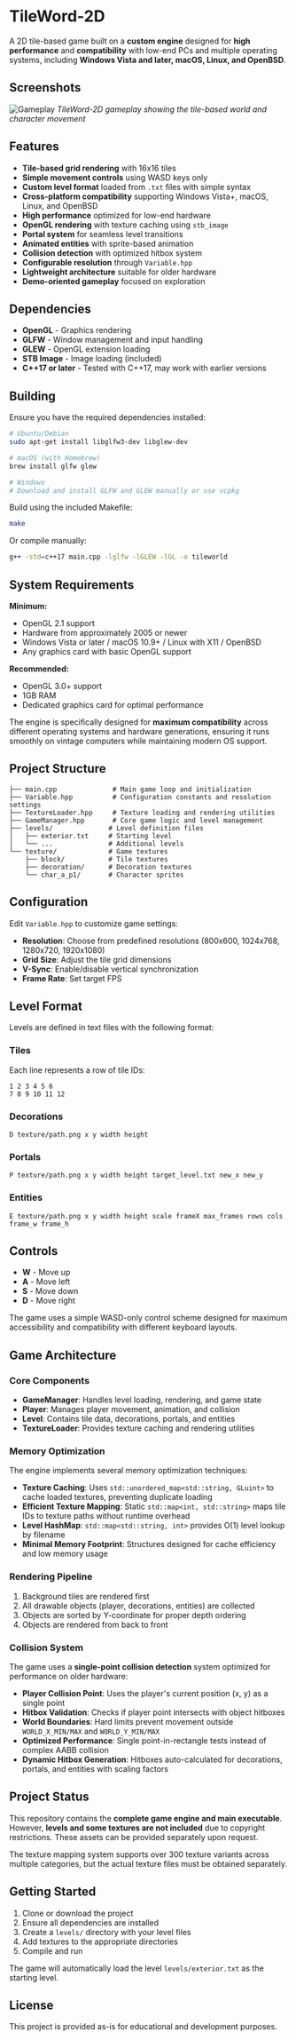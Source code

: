 # TileWord-2D

A 2D tile-based game built on a **custom engine** designed for **high performance** and **compatibility** with low-end PCs and multiple operating systems, including **Windows Vista and later, macOS, Linux, and OpenBSD**.

## Screenshots

![Gameplay](screenshots/gameplay.png)
*TileWord-2D gameplay showing the tile-based world and character movement*

## Features

- **Tile-based grid rendering** with 16x16 tiles
- **Simple movement controls** using WASD keys only
- **Custom level format** loaded from `.txt` files with simple syntax
- **Cross-platform compatibility** supporting Windows Vista+, macOS, Linux, and OpenBSD
- **High performance** optimized for low-end hardware
- **OpenGL rendering** with texture caching using `stb_image`
- **Portal system** for seamless level transitions
- **Animated entities** with sprite-based animation
- **Collision detection** with optimized hitbox system
- **Configurable resolution** through `Variable.hpp`
- **Lightweight architecture** suitable for older hardware
- **Demo-oriented gameplay** focused on exploration

## Dependencies

- **OpenGL** - Graphics rendering
- **GLFW** - Window management and input handling
- **GLEW** - OpenGL extension loading
- **STB Image** - Image loading (included)
- **C++17 or later** - Tested with C++17, may work with earlier versions

## Building

Ensure you have the required dependencies installed:

```bash
# Ubuntu/Debian
sudo apt-get install libglfw3-dev libglew-dev

# macOS (with Homebrew)
brew install glfw glew

# Windows
# Download and install GLFW and GLEW manually or use vcpkg
```

Build using the included Makefile:

```bash
make
```

Or compile manually:

```bash
g++ -std=c++17 main.cpp -lglfw -lGLEW -lGL -o tileworld
```

## System Requirements

**Minimum:**
- OpenGL 2.1 support
- Hardware from approximately 2005 or newer
- Windows Vista or later / macOS 10.9+ / Linux with X11 / OpenBSD
- Any graphics card with basic OpenGL support

**Recommended:**
- OpenGL 3.0+ support
- 1GB RAM
- Dedicated graphics card for optimal performance

The engine is specifically designed for **maximum compatibility** across different operating systems and hardware generations, ensuring it runs smoothly on vintage computers while maintaining modern OS support.

## Project Structure

```
├── main.cpp              # Main game loop and initialization
├── Variable.hpp          # Configuration constants and resolution settings
├── TextureLoader.hpp     # Texture loading and rendering utilities
├── GameManager.hpp       # Core game logic and level management
├── levels/              # Level definition files
│   ├── exterior.txt     # Starting level
│   └── ...              # Additional levels
└── texture/             # Game textures
    ├── block/           # Tile textures
    ├── decoration/      # Decoration textures
    └── char_a_p1/       # Character sprites
```

## Configuration

Edit `Variable.hpp` to customize game settings:

- **Resolution**: Choose from predefined resolutions (800x600, 1024x768, 1280x720, 1920x1080)
- **Grid Size**: Adjust the tile grid dimensions
- **V-Sync**: Enable/disable vertical synchronization
- **Frame Rate**: Set target FPS

## Level Format

Levels are defined in text files with the following format:

### Tiles
Each line represents a row of tile IDs:
```
1 2 3 4 5 6
7 8 9 10 11 12
```

### Decorations
```
D texture/path.png x y width height
```

### Portals
```
P texture/path.png x y width height target_level.txt new_x new_y
```

### Entities
```
E texture/path.png x y width height scale frameX max_frames rows cols frame_w frame_h
```

## Controls

- **W** - Move up
- **A** - Move left
- **S** - Move down  
- **D** - Move right

The game uses a simple WASD-only control scheme designed for maximum accessibility and compatibility with different keyboard layouts.

## Game Architecture

### Core Components

- **GameManager**: Handles level loading, rendering, and game state
- **Player**: Manages player movement, animation, and collision
- **Level**: Contains tile data, decorations, portals, and entities
- **TextureLoader**: Provides texture caching and rendering utilities

### Memory Optimization

The engine implements several memory optimization techniques:

- **Texture Caching**: Uses `std::unordered_map<std::string, GLuint>` to cache loaded textures, preventing duplicate loading
- **Efficient Texture Mapping**: Static `std::map<int, std::string>` maps tile IDs to texture paths without runtime overhead
- **Level HashMap**: `std::map<std::string, int>` provides O(1) level lookup by filename
- **Minimal Memory Footprint**: Structures designed for cache efficiency and low memory usage

### Rendering Pipeline

1. Background tiles are rendered first
2. All drawable objects (player, decorations, entities) are collected
3. Objects are sorted by Y-coordinate for proper depth ordering
4. Objects are rendered from back to front

### Collision System

The game uses a **single-point collision detection** system optimized for performance on older hardware:

- **Player Collision Point**: Uses the player's current position (x, y) as a single point
- **Hitbox Validation**: Checks if player point intersects with object hitboxes
- **World Boundaries**: Hard limits prevent movement outside `WORLD_X_MIN/MAX` and `WORLD_Y_MIN/MAX`
- **Optimized Performance**: Single point-in-rectangle tests instead of complex AABB collision
- **Dynamic Hitbox Generation**: Hitboxes auto-calculated for decorations, portals, and entities with scaling factors

## Project Status

This repository contains the **complete game engine and main executable**. However, **levels and some textures are not included** due to copyright restrictions. These assets can be provided separately upon request.

The texture mapping system supports over 300 texture variants across multiple categories, but the actual texture files must be obtained separately.

## Getting Started

1. Clone or download the project
2. Ensure all dependencies are installed
3. Create a `levels/` directory with your level files
4. Add textures to the appropriate directories
5. Compile and run

The game will automatically load the level `levels/exterior.txt` as the starting level.

## License

This project is provided as-is for educational and development purposes.
